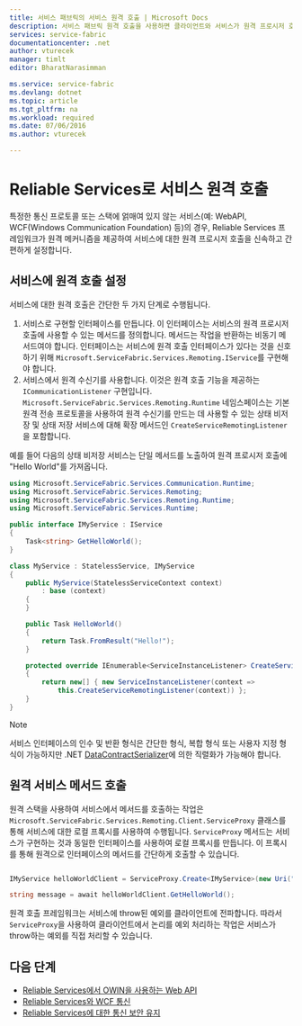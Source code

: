 ```yaml
---
title: 서비스 패브릭의 서비스 원격 호출 | Microsoft Docs
description: 서비스 패브릭 원격 호출을 사용하면 클라이언트와 서비스가 원격 프로시저 호출을 사용하여 서비스와 통신할 수 있도록 합니다.
services: service-fabric
documentationcenter: .net
author: vturecek
manager: timlt
editor: BharatNarasimman

ms.service: service-fabric
ms.devlang: dotnet
ms.topic: article
ms.tgt_pltfrm: na
ms.workload: required
ms.date: 07/06/2016
ms.author: vturecek

---
```

# Reliable Services로 서비스 원격 호출
특정한 통신 프로토콜 또는 스택에 얽매여 있지 않는 서비스(예: WebAPI, WCF(Windows Communication Foundation) 등)의 경우, Reliable Services 프레임워크가 원격 메커니즘을 제공하여 서비스에 대한 원격 프로시저 호출을 신속하고 간편하게 설정합니다.

## 서비스에 원격 호출 설정
서비스에 대한 원격 호출은 간단한 두 가지 단계로 수행됩니다.

1. 서비스로 구현할 인터페이스를 만듭니다. 이 인터페이스는 서비스의 원격 프로시저 호출에 사용할 수 있는 메서드를 정의합니다. 메서드는 작업을 반환하는 비동기 메서드여야 합니다. 인터페이스는 서비스에 원격 호출 인터페이스가 있다는 것을 신호하기 위해 `Microsoft.ServiceFabric.Services.Remoting.IService`를 구현해야 합니다.
2. 서비스에서 원격 수신기를 사용합니다. 이것은 원격 호출 기능을 제공하는 `ICommunicationListener` 구현입니다. `Microsoft.ServiceFabric.Services.Remoting.Runtime` 네임스페이스는 기본 원격 전송 프로토콜을 사용하여 원격 수신기를 만드는 데 사용할 수 있는 상태 비저장 및 상태 저장 서비스에 대해 확장 메서드인 `CreateServiceRemotingListener`을 포함합니다.

예를 들어 다음의 상태 비저장 서비스는 단일 메서드를 노출하여 원격 프로시저 호출에 "Hello World"를 가져옵니다.

```csharp
using Microsoft.ServiceFabric.Services.Communication.Runtime;
using Microsoft.ServiceFabric.Services.Remoting;
using Microsoft.ServiceFabric.Services.Remoting.Runtime;
using Microsoft.ServiceFabric.Services.Runtime;

public interface IMyService : IService
{
    Task<string> GetHelloWorld();
}

class MyService : StatelessService, IMyService
{
    public MyService(StatelessServiceContext context)
        : base (context)
    {
    }

    public Task HelloWorld()
    {
        return Task.FromResult("Hello!");
    }

    protected override IEnumerable<ServiceInstanceListener> CreateServiceInstanceListeners()
    {
        return new[] { new ServiceInstanceListener(context => 
            this.CreateServiceRemotingListener(context)) };
    }
}
```
> [!NOTE]
> 서비스 인터페이스의 인수 및 반환 형식은 간단한 형식, 복합 형식 또는 사용자 지정 형식이 가능하지만 .NET [DataContractSerializer](https://msdn.microsoft.com/library/ms731923.aspx)에 의한 직렬화가 가능해야 합니다.
> 
> 

## 원격 서비스 메서드 호출
원격 스택을 사용하여 서비스에서 메서드를 호출하는 작업은 `Microsoft.ServiceFabric.Services.Remoting.Client.ServiceProxy` 클래스를 통해 서비스에 대한 로컬 프록시를 사용하여 수행됩니다. `ServiceProxy` 메서드는 서비스가 구현하는 것과 동일한 인터페이스를 사용하여 로컬 프록시를 만듭니다. 이 프록시를 통해 원격으로 인터페이스의 메서드를 간단하게 호출할 수 있습니다.

```csharp

IMyService helloWorldClient = ServiceProxy.Create<IMyService>(new Uri("fabric:/MyApplication/MyHelloWorldService"));

string message = await helloWorldClient.GetHelloWorld();

```

원격 호출 프레임워크는 서비스에 throw된 예외를 클라이언트에 전파합니다. 따라서 `ServiceProxy`을 사용하여 클라이언트에서 논리를 예외 처리하는 작업은 서비스가 throw하는 예외를 직접 처리할 수 있습니다.

## 다음 단계
* [Reliable Services에서 OWIN을 사용하는 Web API](service-fabric-reliable-services-communication-webapi.md)
* [Reliable Services와 WCF 통신](service-fabric-reliable-services-communication-wcf.md)
* [Reliable Services에 대한 통신 보안 유지](service-fabric-reliable-services-secure-communication.md)

<!---HONumber=AcomDC_0713_2016-->